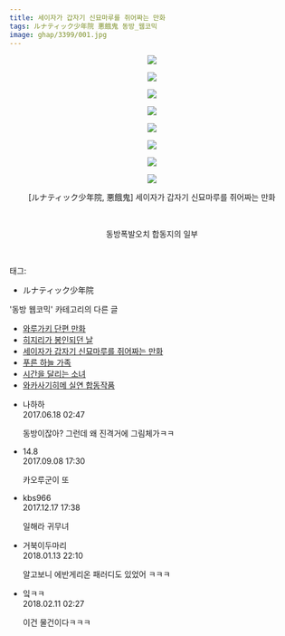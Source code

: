 ```yaml
---
title: 세이자가 갑자기 신묘마루를 쥐어짜는 만화
tags: ルナティック少年院 悪餓鬼 동방_웹코믹
image: ghap/3399/001.jpg
---
```

<div class="article">
<p style="text-align: center; clear: none; float: none;"><img src="{{ site.nasurl }}/ghap/3399/001.jpg"/></p>
<p style="text-align: center; clear: none; float: none;"><img src="{{ site.nasurl }}/ghap/3399/002.jpg"/></p>
<p style="text-align: center; clear: none; float: none;"><img src="{{ site.nasurl }}/ghap/3399/003.jpg"/></p>
<p style="text-align: center; clear: none; float: none;"><img src="{{ site.nasurl }}/ghap/3399/004.jpg"/></p>
<p style="text-align: center; clear: none; float: none;"><img src="{{ site.nasurl }}/ghap/3399/005.jpg"/></p>
<p style="text-align: center; clear: none; float: none;"><img src="{{ site.nasurl }}/ghap/3399/006.jpg"/></p>
<p style="text-align: center; clear: none; float: none;"><img src="{{ site.nasurl }}/ghap/3399/007.jpg"/></p>
<p style="text-align: center; clear: none; float: none;"><img src="{{ site.nasurl }}/ghap/3399/008.jpg"/></p>
<p style="text-align: center; clear: none; float: none;">[ルナティック少年院, 悪餓鬼] 세이자가 갑자기 신묘마루를 쥐어짜는 만화</p>
<p style="text-align: center; clear: none; float: none;"><br/></p>
<p style="text-align: center; clear: none; float: none;">동방폭발오치 합동지의 일부</p>
<p><br/></p>
</div><div class="tagTrail">
<p>태그: </p>
<ul>
<li>ルナティック少年院</li>
</ul>
</div><div class="another">
<p>'동방 웹코믹' 카테고리의 다른 글</p>
<ul>
<li><a href="/2017-06-17-ghap_3415">와루가키 단편 만화</a></li>
<li><a href="/2017-06-17-ghap_3414">히지리가 봉인되던 날</a></li>
<li><a href="/2017-06-16-ghap_3399">세이자가 갑자기 신묘마루를 쥐어짜는 만화</a></li>
<li><a href="/2017-06-16-ghap_3398">푸른 하늘 가족</a></li>
<li><a href="/2017-06-16-ghap_3397">시간을 달리는 소녀</a></li>
<li><a href="/2017-06-16-ghap_3396">와카사기히메 실연 합동작품</a></li>
</ul>
</div><div class="cb_module cb_fluid">
<div class="cb_wrt cb_profile">
<div class="comment">
<ul>
<li class="cb_thumb_off" id="comment15016192">
<div class="cb_comment_area">
<div class="cb_info_area">
<div class="cb_section">
<span class="cb_nick_name">나하하</span>
</div>
<div class="cb_section">
<span class="cb_date">2017.06.18 02:47 </span>
</div>
</div>
<div class="cb_dsc_comment">
<p class="cb_dsc">
											동방이잖아? 그런데 왜 진격거에 그림체가ㅋㅋ
										</p>
</div>
</div></li>
<li class="cb_thumb_off" id="comment15078922">
<div class="cb_comment_area">
<div class="cb_info_area">
<div class="cb_section">
<span class="cb_nick_name">14.8</span>
</div>
<div class="cb_section">
<span class="cb_date">2017.09.08 17:30 </span>
</div>
</div>
<div class="cb_dsc_comment">
<p class="cb_dsc">
											카오루군이 또
										</p>
</div>
</div></li>
<li class="cb_thumb_off" id="comment15154021">
<div class="cb_comment_area">
<div class="cb_info_area">
<div class="cb_section">
<span class="cb_nick_name">kbs966</span>
</div>
<div class="cb_section">
<span class="cb_date">2017.12.17 17:38 </span>
</div>
</div>
<div class="cb_dsc_comment">
<p class="cb_dsc">
											일해라 귀무녀
										</p>
</div>
</div></li>
<li class="cb_thumb_off" id="comment15173666">
<div class="cb_comment_area">
<div class="cb_info_area">
<div class="cb_section">
<span class="cb_nick_name">거북이두마리</span>
</div>
<div class="cb_section">
<span class="cb_date">2018.01.13 22:10 </span>
</div>
</div>
<div class="cb_dsc_comment">
<p class="cb_dsc">
											알고보니 에반게리온 패러디도 있었어 ㅋㅋㅋ<br/>
</p>
</div>
</div></li>
<li class="cb_thumb_off" id="comment15197107">
<div class="cb_comment_area">
<div class="cb_info_area">
<div class="cb_section">
<span class="cb_nick_name">잌ㅋㅋ</span>
</div>
<div class="cb_section">
<span class="cb_date">2018.02.11 02:27 </span>
</div>
</div>
<div class="cb_dsc_comment">
<p class="cb_dsc">
											이건 물건이다ㅋㅋㅋ
										</p>
</div>
</div></li>
</ul>
</div>
</div><!-- commentList close -->
</div>